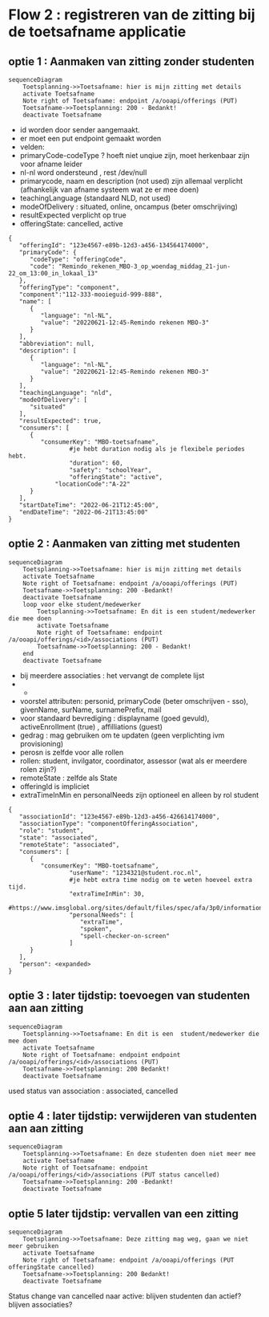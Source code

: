 # Flow 2 : registreren van de zitting bij de toetsafname applicatie

## optie 1 : Aanmaken van zitting  zonder studenten

```mermaid
sequenceDiagram
    Toetsplanning->>Toetsafname: hier is mijn zitting met details
    activate Toetsafname
    Note right of Toetsafname: endpoint /a/ooapi/offerings (PUT)
    Toetsafname->>Toetsplanning: 200 - Bedankt!
    deactivate Toetsafname
```

- id worden door sender aangemaakt.
- er moet een put endpoint gemaakt worden
- velden: 
- primaryCode-codeType ? hoeft niet unqiue zijn, moet herkenbaar zijn voor afname leider
- nl-nl word ondersteund , rest /dev/null
- primarycode, naam en description (not used) zijn allemaal verplicht (afhankelijk van afname systeem wat ze er mee doen)
- teachingLanguage (standaard NLD, not used)
- modeOfDelivery : situated, online, oncampus (beter omschrijving)
- resultExpected verplicht op true
- offeringState: cancelled, active

```
{
   "offeringId": "123e4567-e89b-12d3-a456-134564174000",
   "primaryCode": {
      "codeType": "offeringCode",
      "code": "Remindo_rekenen_MBO-3_op_woendag_middag_21-jun-22_om_13:00_in_lokaal_13"
   },
   "offeringType": "component",
   "component":"112-333-mooieguid-999-888",
   "name": [
      {
         "language": "nl-NL",
         "value": "20220621-12:45-Remindo rekenen MBO-3"
      }
   ],
   "abbreviation": null,
   "description": [
      {
         "language": "nl-NL",
         "value": "20220621-12:45-Remindo rekenen MBO-3"
      }
   ],
   "teachingLanguage": "nld",
   "modeOfDelivery": [
      "situated"
   ],
   "resultExpected": true,
   "consumers": [
      {
         "consumerKey": "MBO-toetsafname",
				 #je hebt duration nodig als je flexibele periodes hebt.
				 "duration": 60,
				 "safety": "schoolYear",
				 "offeringState": "active",
             "locationCode":"A-22"
      }
   ],
   "startDateTime": "2022-06-21T12:45:00",
   "endDateTime": "2022-06-21T13:45:00"
}
```



## optie 2 : Aanmaken van zitting  met studenten

```mermaid
sequenceDiagram
    Toetsplanning->>Toetsafname: hier is mijn zitting met details
    activate Toetsafname
    Note right of Toetsafname: endpoint /a/ooapi/offerings (PUT)
    Toetsafname->>Toetsplanning: 200 -Bedankt!
    deactivate Toetsafname
    loop voor elke student/medewerker
        Toetsplanning->>Toetsafname: En dit is een student/medewerker die mee doen
        activate Toetsafname
        Note right of Toetsafname: endpoint /a/ooapi/offerings/<id>/associations (PUT)
        Toetsafname->>Toetsplanning: 200 - Bedankt!
    end
    deactivate Toetsafname
```

- bij meerdere associaties : het vervangt de complete lijst
- - 
- voorstel attributen: personid, primaryCode (beter omschrijven - sso), givenName, surName, surnamePrefix, mail
- voor standaard bevrediging : displayname (goed gevuld), activeEnrollment (true) , affilliations (guest)
- gedrag : mag gebruiken om te updaten (geen verplichting ivm provisioning)
 - perosn is zelfde voor alle rollen 
 - rollen: student, invilgator, coordinator, assessor (wat als er meerdere rolen zijn?)
- remoteState : zelfde als State
- offeringId is impliciet
- extraTimeInMin en personalNeeds zijn optioneel en alleen by rol student

```
{
   "associationId": "123e4567-e89b-12d3-a456-426614174000",
   "associationType": "componentOfferingAssociation",
   "role": "student",
   "state": "associated",
   "remoteState": "associated",
   "consumers": [
      {
         "consumerKey": "MBO-toetsafname",
				 "userName": "1234321@student.roc.nl",
				 #je hebt extra time nodig om te weten hoeveel extra tijd.
				 "extraTimeInMin": 30,
				 #https://www.imsglobal.org/sites/default/files/spec/afa/3p0/information_model/imsafa3p0pnp_v1p0_InfoModel.html
				 "personalNeeds": [
				 	"extraTime",
					"spoken", 
					"spell-checker-on-screen"
				 ]
      }
   ],
   "person": <expanded>
}
```
## optie 3 : later tijdstip: toevoegen van studenten aan aan zitting

```mermaid
sequenceDiagram
    Toetsplanning->>Toetsafname: En dit is een  student/medewerker die mee doen
    activate Toetsafname
    Note right of Toetsafname: endpoint endpoint /a/ooapi/offerings/<id>/associations (PUT)
    Toetsafname->>Toetsplanning: 200 Bedankt!
    deactivate Toetsafname
```

used status van association : associated, cancelled

## optie 4 : later tijdstip: verwijderen van studenten aan aan zitting

```mermaid
sequenceDiagram
    Toetsplanning->>Toetsafname: En deze studenten doen niet meer mee
    activate Toetsafname
    Note right of Toetsafname: endpoint /a/ooapi/offerings/<id>/associations (PUT status cancelled)
    Toetsafname->>Toetsplanning: 200 -Bedankt!
    deactivate Toetsafname
```


## optie 5 later tijdstip: vervallen van een zitting

```mermaid
sequenceDiagram
    Toetsplanning->>Toetsafname: Deze zitting mag weg, gaan we niet meer gebruiken
    activate Toetsafname
    Note right of Toetsafname: endpoint /a/ooapi/offerings (PUT offeringState cancelled)
    Toetsafname->>Toetsplanning: 200 Bedankt!
    deactivate Toetsafname
```

Status change van cancelled naar active: blijven studenten dan actief? blijven associaties?
